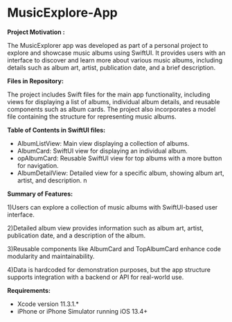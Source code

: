 # MusicExplore-App

**Project Motivation :**

The MusicExplorer app was developed as part of a personal project to explore and showcase music albums using SwiftUI. It provides users with an interface to discover and learn more about various music albums, including details such as album art, artist, publication date, and a brief description.

**Files in Repository:**

The project includes Swift files for the main app functionality, including views for displaying a list of albums, individual album details, and reusable components such as album cards. The project also incorporates a model file containing the structure for representing music albums.


**Table of Contents in SwiftUI files:**

* AlbumListView: Main view displaying a collection of albums.
* AlbumCard: SwiftUI view for displaying an individual album.
* opAlbumCard: Reusable SwiftUI view for top albums with a more button for navigation.
* AlbumDetailView: Detailed view for a specific album, showing album art, artist, and description.
n

**Summary of Features:**

1)Users can explore a collection of music albums with SwiftUI-based user interface.

2)Detailed album view provides information such as album art, artist, publication date, and a description of the album.

3)Reusable components like AlbumCard and TopAlbumCard enhance code modularity and maintainability.

4)Data is hardcoded for demonstration purposes, but the app structure supports integration with a backend or API for real-world use.


**Requirements:**

* Xcode version 11.3.1.*
* iPhone or iPhone Simulator running iOS 13.4+
